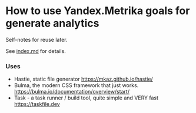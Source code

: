 # How to use Yandex.Metrika goals for generate analytics

Self-notes for reuse later.

See [index.md](src/index.md) for details.

### Uses
- Hastie, static file generator
  https://mkaz.github.io/hastie/
- Bulma, the modern CSS framework that just works.
  https://bulma.io/documentation/overview/start/
- Task - a task runner / build tool, quite simple and VERY fast
  https://taskfile.dev
